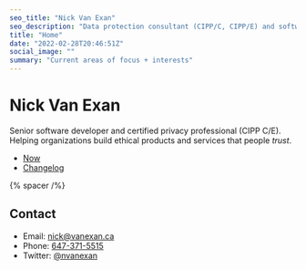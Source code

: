 ```yaml
---
seo_title: "Nick Van Exan"
seo_description: "Data protection consultant (CIPP/C, CIPP/E) and software developer from Toronto."
title: "Home"
date: "2022-02-28T20:46:51Z"
social_image: ""
summary: "Current areas of focus + interests"
---
```


# Nick Van Exan

Senior software developer and certified privacy professional (CIPP C/E). Helping organizations build ethical products and services that people _trust_.

- [Now](/now)
- [Changelog](/changelog)

{% spacer /%}

## Contact

- Email: [nick@vanexan.ca](mailto:nick@vanexan.ca)
- Phone: [647-371-5515](tel:1-647-371-5515)
- Twitter: [@nvanexan](https://twitter.com/nvanexan)
